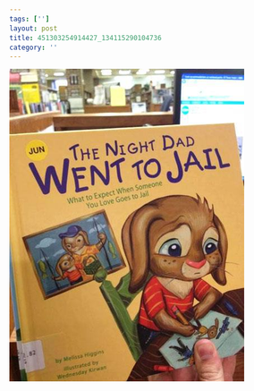 ```yaml
---
tags: ['']
layout: post
title: 451303254914427_134115290104736
category: ''
---
```

![451303254914427_134115290104736](/uploads/2013-3-20-451303254914427_134115290104736.jpg)
